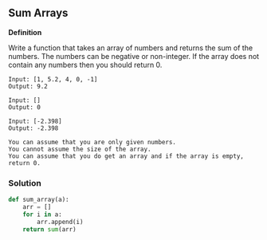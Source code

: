 ## Sum Arrays

**Definition**

Write a function that takes an array of numbers and returns the sum of the numbers. The numbers can be negative or non-integer. If the array does not contain any numbers then you should return 0.

```Examples:
Input: [1, 5.2, 4, 0, -1]
Output: 9.2

Input: []
Output: 0

Input: [-2.398]
Output: -2.398
```

```Assumptions:
You can assume that you are only given numbers.
You cannot assume the size of the array.
You can assume that you do get an array and if the array is empty, return 0.
```

### Solution

```python
def sum_array(a):
    arr = []
    for i in a:
        arr.append(i)
    return sum(arr)
```
        
